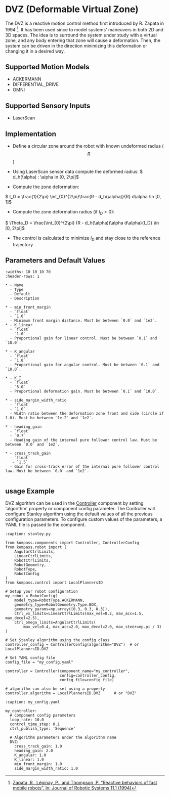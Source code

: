 # DVZ (Deformable Virtual Zone)

The DVZ is a reactive motion control method first introduced by R. Zapata in 1994 [^1]. It has been used since to model systems' maneuvers in both 2D and 3D spaces. The idea is to surround the system under study with a virtual zone, and any body entering that zone will cause a deformation. Then, the system can be driven in the direction minimizing this deformation or changing it in a desired way.

[^1]: [Zapata, R., Lépinay, P., and Thompson, P. “Reactive behaviors of fast mobile robots”.
In: Journal of Robotic Systems 11.1 (1994)](https://www.researchgate.net/publication/221787033_Reactive_Motion_Planning_for_Mobile_Robots)


## Supported Motion Models

- ACKERMANN
- DIFFERENTIAL_DRIVE
- OMNI

## Supported Sensory Inputs

- LaserScan


## Implementation

- Define a circular zone around the robot with known undeformed radius ($$R$$)
- Using LaserScan sensor data compute the deformed radius:
$ d_h(\alpha) : \alpha in [0, 2\pi]$

- Compute the zone deformation:

$ I_D = \frac{1}{2\pi} \int_{0}^{2\pi}\frac{R - d_h(\alpha)}{R} d\alpha  \in [0, 1]$

- Compute the zone deformation radius (if $I_D > 0$):

$ \Theta_D = \frac{\int_{0}^{2\pi} (R - d_h(\alpha))\alpha d\alpha}{I_D}   \in [0, 2\pi]$

- The control is calculated to minimize $I_D$ and stay close to the reference trajectory

## Parameters and Default Values


```{list-table}
:widths: 10 10 10 70
:header-rows: 1

* - Name
  - Type
  - Default
  - Description

* - min_front_margin
  - `float`
  - `1.0`
  - Minimum front margin distance. Must be between `0.0` and `1e2`.
* - K_linear
  - `float`
  - `1.0`
  - Proportional gain for linear control. Must be between `0.1` and `10.0`.

* - K_angular
  - `float`
  - `1.0`
  - Proportional gain for angular control. Must be between `0.1` and `10.0`.

* - K_I
  - `float`
  - `5.0`
  - Proportional deformation gain. Must be between `0.1` and `10.0`.

* - side_margin_width_ratio
  - `float`
  - `1.0`
  - Width ratio between the deformation zone front and side (circle if 1.0). Must be between `1e-2` and `1e2`.

* - heading_gain
  - `float`
  - `0.7`
  - Heading gain of the internal pure follower control law. Must be between `0.0` and `1e2`.

* - cross_track_gain
  - `float`
   - `1.5`
  - Gain for cross-track error of the internal pure follower control law. Must be between `0.0` and `1e2`.


```

## usage Example

DVZ algorithm can be used in the [Controller](../../navigation/control.md) component by setting 'algorithm' property or component config parameter. The Controller will configure Stanley algorithm using the default values of all the previous configuration parameters. To configure custom values of the parameters, a YAML file is passed to the component.


```{code-block} python
:caption: stanley.py

from kompass.components import Controller, ControllerConfig
from kompass.robot import (
    AngularCtrlLimits,
    LinearCtrlLimits,
    RobotCtrlLimits,
    RobotGeometry,
    RobotType,
    RobotConfig
)
from kompass.control import LocalPlannersID

# Setup your robot configuration
my_robot = RobotConfig(
    model_type=RobotType.ACKERMANN,
    geometry_type=RobotGeometry.Type.BOX,
    geometry_params=np.array([0.3, 0.3, 0.3]),
    ctrl_vx_limits=LinearCtrlLimits(max_vel=0.2, max_acc=1.5, max_decel=2.5),
    ctrl_omega_limits=AngularCtrlLimits(
        max_vel=0.4, max_acc=2.0, max_decel=2.0, max_steer=np.pi / 3)
)

# Set Stanley algorithm using the config class
controller_config = ControllerConfig(algorithm="DVZ")  # or LocalPlannersID.DVZ

# Set YAML config file
config_file = "my_config.yaml"

controller = Controller(component_name="my_controller",
                        config=controller_config,
                        config_file=config_file)

# algorithm can also be set using a property
controller.algorithm = LocalPlannersID.DVZ      # or "DVZ"

```

```{code-block} yaml
:caption: my_config.yaml

my_controller:
  # Component config parameters
  loop_rate: 10.0
  control_time_step: 0.1
  ctrl_publish_type: 'Sequence'

  # Algorithm parameters under the algorithm name
  DVZ:
    cross_track_gain: 1.0
    heading_gain: 2.0
    K_angular: 1.0
    K_linear: 1.0
    min_front_margin: 1.0
    side_margin_width_ratio: 1.0
```
